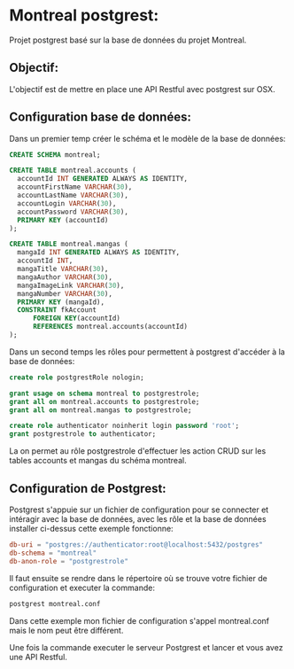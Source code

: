 # Montreal postgrest:

Projet postgrest basé sur la base de données du projet Montreal.


## Objectif:

L'objectif est de mettre en place une API Restful avec postgrest sur OSX.

## Configuration base de données:

Dans un premier temp créer le schéma et le modèle de la base de données:

```sql
CREATE SCHEMA montreal;

CREATE TABLE montreal.accounts (
  accountId INT GENERATED ALWAYS AS IDENTITY,
  accountFirstName VARCHAR(30),
  accountLastName VARCHAR(30),
  accountLogin VARCHAR(30),
  accountPassword VARCHAR(30),
  PRIMARY KEY (accountId)
);

CREATE TABLE montreal.mangas (
  mangaId INT GENERATED ALWAYS AS IDENTITY,
  accountId INT,
  mangaTitle VARCHAR(30),
  mangaAuthor VARCHAR(30),
  mangaImageLink VARCHAR(30),
  mangaNumber VARCHAR(30),
  PRIMARY KEY (mangaId),
  CONSTRAINT fkAccount
      FOREIGN KEY(accountId) 
	  REFERENCES montreal.accounts(accountId)
);
```

Dans un second temps les rôles pour permettent à postgrest d'accéder à la base de données:

```sql
create role postgrestRole nologin;

grant usage on schema montreal to postgrestrole;
grant all on montreal.accounts to postgrestrole;
grant all on montreal.mangas to postgrestrole;

create role authenticator noinherit login password 'root';
grant postgrestrole to authenticator;
```

La on permet au rôle postgrestrole d'effectuer les action CRUD sur les tables accounts et mangas du schéma montreal.

## Configuration de Postgrest:

Postgrest s'appuie sur un fichier de configuration pour se connecter et intéragir avec la base de données, avec les rôle et la base de données installer ci-dessus cette exemple fonctionne:

```conf
db-uri = "postgres://authenticator:root@localhost:5432/postgres"
db-schema = "montreal"
db-anon-role = "postgrestrole"
```

Il faut ensuite se rendre dans le répertoire où se trouve votre fichier de configuration et executer la commande:
``` bash
postgrest montreal.conf
```

Dans cette exemple mon fichier de configuration s'appel montreal.conf mais le nom peut être différent.

Une fois la commande executer le serveur Postgrest et lancer et vous avez une API Restful.
